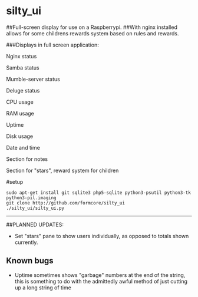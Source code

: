 # silty_ui
##Full-screen display for use on a Raspberrypi.
##With nginx installed allows for some childrens rewards system based on rules and rewards.

###Displays in full screen application:

Nginx status

Samba status

Mumble-server status

Deluge status

CPU usage

RAM usage

Uptime

Disk usage

Date and time

Section for notes

Section for "stars", reward system for children

#setup
```
sudo apt-get install git sqlite3 php5-sqlite python3-psutil python3-tk python3-pil.imaging
git clone http://github.com/formcore/silty_ui
./silty_ui/silty_ui.py
```

***
##PLANNED UPDATES:
 
* Set "stars" pane to show users individually, as opposed to totals shown currently.  


## Known bugs

* Uptime sometimes shows "garbage" numbers at the end of the string, this is something to do with the admittedly awful method of just cutting up a long string of time  
